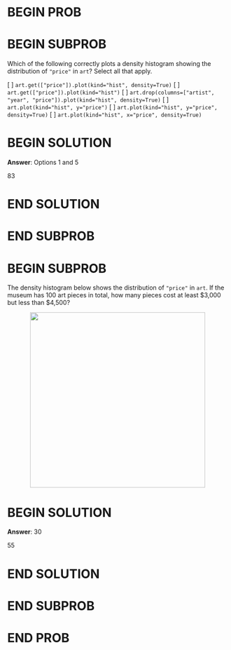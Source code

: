 # BEGIN PROB

# BEGIN SUBPROB

Which of the following correctly plots a density histogram showing the
distribution of `"price"` in `art`? Select all that apply.

[ ] `art.get(["price"]).plot(kind="hist", density=True)`
[ ] `art.get(["price"]).plot(kind="hist")`
[ ] `art.drop(columns=["artist", "year", "price"]).plot(kind="hist", density=True)`
[ ] `art.plot(kind="hist", y="price")`
[ ] `art.plot(kind="hist", y="price", density=True)`
[ ] `art.plot(kind="hist", x="price", density=True)`

# BEGIN SOLUTION

**Answer**: Options 1 and 5

<average>83</average>

# END SOLUTION

# END SUBPROB

# BEGIN SUBPROB

The density histogram below shows the distribution of `"price"` in
`art`. If the museum has 100 art pieces in total, how many pieces cost
at least \$3,000 but less than \$4,500?

<center><img src="../../assets/images/sp24-quizzes/prices.png" width=400></center>


# BEGIN SOLUTION

**Answer**: 30

<average>55</average>


# END SOLUTION

# END SUBPROB

# END PROB
